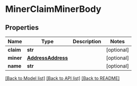 # MinerClaimMinerBody

## Properties
Name | Type | Description | Notes
------------ | ------------- | ------------- | -------------
**claim** | **str** |  | [optional] 
**miner** | [**AddressAddress**](AddressAddress.md) |  | [optional] 
**name** | **str** |  | [optional] 

[[Back to Model list]](../README.md#documentation-for-models) [[Back to API list]](../README.md#documentation-for-api-endpoints) [[Back to README]](../README.md)

